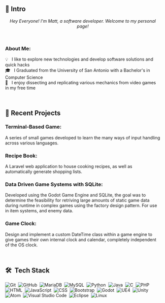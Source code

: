 <!---
game-dev-matt/game-dev-matt is a ✨ special ✨ repository because its `README.md` (this file) appears on your GitHub profile.
You can click the Preview link to take a look at your changes.

- 👋 Hi, I’m @game-dev-matt
- 👀 I’m interested in replicating game systems
- 🌱 I’m currently learning Godot
- 💞️ I’m looking to collaborate on ...
- 📫 How to reach me ...
--->

## 👋&nbsp;Intro

<p align="center">
  <em>
    Hey Everyone! I'm Matt, a software developer. Welcome to my personal page!
  </em> 
</p>

<br>

### About Me:<br>
💡 &nbsp; I like to explore new technologies and develop software solutions and quick hacks\
🎓 &nbsp; I Graduated from the University of San Antonio with a Bachelor's in Computer Science\
👀 &nbsp; I enjoy dissecting and replicating various mechanics from video games in my free time

<!---
<details>
<summary><b>About Me</b></summary><br>

💡 &nbsp; I like to explore new technologies and develop software solutions and quick hacks.\
🎓 &nbsp; I Graduated from the University of San Antonio with a Bachelor's in Computer Science.\
☁️ &nbsp; My personal goal is to eventually release my own RPG game.
</details>
--->

<br>

## 📝&nbsp;Recent Projects
### Terminal-Based Game: <br>
A series of small games developed to learn the many ways of input handling across various languages. 

### Recipe Book: <br>
A Laravel web application to house cooking recipes, as well as automatically generate shopping lists.

### Data Driven Game Systems with SQLite: <br>
Developed using the Godot Game Engine and SQLite, the goal was to determine the feasibility for retriving large amounts of static game data during runtime in complex games using the factory design pattern. 
For use in item systems, and enemy data.

### Game Clock: <br>
Design and implement a custom DateTime class within a game engine to give games their own internal clock and calendar, completely independent of the OS clock.

<br>

## 🛠 &nbsp;Tech Stack

![Git](https://img.shields.io/badge/-Git-05122A?style=flat&logo=git)&nbsp;
![GitHub](https://img.shields.io/badge/-GitHub-05122A?style=flat&logo=github)&nbsp;
![MariaDB](https://img.shields.io/badge/-MariaDB-05122A?style=flat&logo=MariaDB&logoColor=A8B9CC)&nbsp;
![MySQL](https://img.shields.io/badge/-MySQL-05122A?style=flat&logo=MySQL&logoColor=A8B9CC)&nbsp;
![Python](https://img.shields.io/badge/-Python-05122A?style=flat&logo=python)&nbsp;
![Java](https://img.shields.io/badge/-Java-05122A?style=flat&logo=Java&logoColor=FFA518)&nbsp;
![C](https://img.shields.io/badge/-C-05122A?style=flat&logo=C&logoColor=A8B9CC)&nbsp;
![PHP](https://img.shields.io/badge/-PHP-05122A?style=flat&logo=php)&nbsp;
![HTML](https://img.shields.io/badge/-HTML-05122A?style=flat&logo=HTML5)&nbsp;
![JavaScript](https://img.shields.io/badge/-JavaScript-05122A?style=flat&logo=javascript)&nbsp;
![CSS](https://img.shields.io/badge/-CSS-05122A?style=flat&logo=CSS3&logoColor=1572B6)&nbsp;
![Bootstrap](https://img.shields.io/badge/-Bootstrap-05122A?style=flat&logo=bootstrap)&nbsp;
![Godot](https://img.shields.io/badge/-Godot-05122A?style=flat&logo=godot-engine)&nbsp;
![UE4](https://img.shields.io/badge/-UE4-05122A?style=flat&logo=unreal-engine)&nbsp;
![Unity](https://img.shields.io/badge/-Unity-05122A?style=flat&logo=unity)&nbsp;
![Atom](https://img.shields.io/badge/-Atom-05122A?style=flat&logo=atom&logoColor=009688)&nbsp;
![Visual Studio Code](https://img.shields.io/badge/-Visual%20Studio%20Code-05122A?style=flat&logo=visual-studio-code&logoColor=007ACC)&nbsp;
![Eclipse](https://img.shields.io/badge/-Eclipse-05122A?style=flat&logo=eclipse-ide&logoColor=2C2255)&nbsp;
![Linux](https://img.shields.io/badge/-Linux-05122A?style=flat&logo=linux&logoColor=ffffff)&nbsp;

<!---
Disabled for now until I have non-private repos to show
<br>

## ⚙️ &nbsp;GitHub Analytics

<p align="center">
<a href="https://github.com/game-dev-matt">
  <img height="180em" src="https://github-readme-stats-eight-theta.vercel.app/api?username=game-dev-matt&show_icons=true&theme=algolia&include_all_commits=true&count_private=true"/>\
  <img height="180em" src="https://github-readme-stats-eight-theta.vercel.app/api/top-langs/?username=game-dev-matt&layout=compact&langs_count=8&theme=algolia"/>
</a>
</p>

--->

<!---
Credits for readme ideas:
[Aditya Vikram Singh](https://github.com/AVS1508) - Tech stack icons
[Davekibh](https://github.com/Davekibh) - Dropdowns
--->

